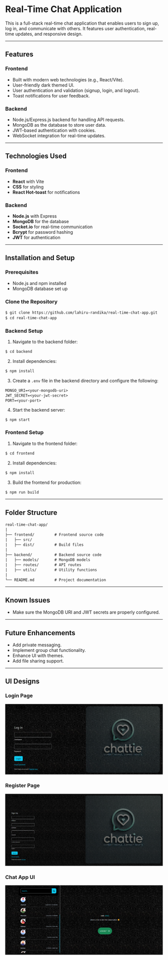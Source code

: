 # Real-Time Chat Application

This is a full-stack real-time chat application that enables users to sign up, log in, and communicate with others. It features user authentication, real-time updates, and responsive design.

---

## Features

### Frontend
- Built with modern web technologies (e.g., React/Vite).
- User-friendly dark themed UI.
- User authentication and validation (signup, login, and logout).
- Toast notifications for user feedback.

### Backend
- Node.js/Express.js backend for handling API requests.
- MongoDB as the database to store user data.
- JWT-based authentication with cookies.
- WebSocket integration for real-time updates.


---

## Technologies Used

### Frontend
- **React** with Vite
- **CSS** for styling
- **React Hot-toast** for notifications

### Backend
- **Node.js** with Express
- **MongoDB** for the database
- **Socket.io** for real-time communication
- **Bcrypt** for password hashing
- **JWT** for authentication

---

## Installation and Setup

### Prerequisites
- Node.js and npm installed
- MongoDB database set up

### Clone the Repository
```bash
$ git clone https://github.com/lahiru-randika/real-time-chat-app.git
$ cd real-time-chat-app
```

### Backend Setup
1. Navigate to the backend folder:
```bash
$ cd backend
```
2. Install dependencies:
```bash
$ npm install
```
3. Create a `.env` file in the backend directory and configure the following:
```env
MONGO_URI=<your-mongodb-uri>
JWT_SECRET=<your-jwt-secret>
PORT=<your-port>
```
4. Start the backend server:
```bash
$ npm start
```

### Frontend Setup
1. Navigate to the frontend folder:
```bash
$ cd frontend
```
2. Install dependencies:
```bash
$ npm install
```
3. Build the frontend for production:
```bash
$ npm run build
```

---

## Folder Structure
```
real-time-chat-app/
|
├── frontend/         # Frontend source code
|   ├── src/
|   ├── dist/         # Build files
|
├── backend/          # Backend source code
|   ├── models/       # MongoDB models
|   ├── routes/       # API routes
|   ├── utils/        # Utility functions
|
└── README.md         # Project documentation
```

---

## Known Issues
- Make sure the MongoDB URI and JWT secrets are properly configured.

---

## Future Enhancements
- Add private messaging.
- Implement group chat functionality.
- Enhance UI with themes.
- Add file sharing support.

---

## UI Designs

### Login Page

![Login Page](Screenshots/login.png)

### Register Page

![Register Page](Screenshots/register.png)

### Chat App UI

![Chat Page](Screenshots/chatscreen.png)
